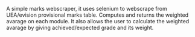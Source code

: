 A simple marks webscraper, it uses selenium to webscrape from UEA/evision provisional marks table.
Computes and returns the weighted avarage on each module.
It also allows the user to calculate the weighted avarage by giving achieved/expected grade and its weight. 